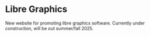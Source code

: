 # Libre Graphics

New website for promoting libre graphics software. Currently under construction, will be out summer/fall 2025.
